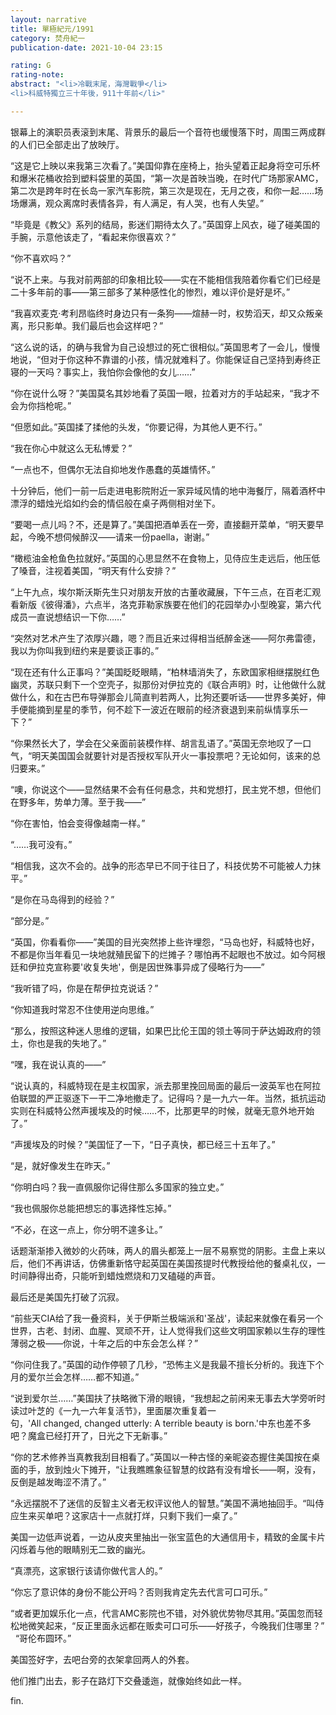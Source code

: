 ```yaml
---
layout: narrative
title: 單極紀元/1991
category: 焚舟紀一
publication-date: 2021-10-04 23:15

rating: G
rating-note:
abstract: "<li>冷戰末尾，海灣戰爭</li>
<li>科威特獨立三十年後，911十年前</li>"

---
```


银幕上的演职员表滚到末尾、背景乐的最后一个音符也缓慢落下时，周围三两成群的人们已全部走出了放映厅。

“这是它上映以来我第三次看了。”美国仰靠在座椅上，抬头望着正起身将空可乐杯和爆米花桶收拾到塑料袋里的英国，“第一次是首映当晚，在时代广场那家AMC，第二次是跨年时在长岛一家汽车影院，第三次是现在，无月之夜，和你一起……场场爆满，观众离席时表情各异，有人满足，有人哭，也有人失望。”

“毕竟是《教父》系列的结局，影迷们期待太久了。”英国穿上风衣，碰了碰美国的手腕，示意他该走了，“看起来你很喜欢？”

“你不喜欢吗？”

“说不上来。与我对前两部的印象相比较——实在不能相信我陪着你看它们已经是二十多年前的事——第三部多了某种感性化的惨烈，难以评价是好是坏。”

“我喜欢麦克·考利昂临终时身边只有一条狗——煊赫一时，权势滔天，却又众叛亲离，形只影单。我们最后也会这样吧？”

“这么说的话，的确与我曾为自己设想过的死亡很相似。”英国思考了一会儿，慢慢地说，“但对于你这种不靠谱的小孩，情况就难料了。你能保证自己坚持到寿终正寝的一天吗？事实上，我怕你会像他的女儿……”

“你在说什么呀？”美国莫名其妙地看了英国一眼，拉着对方的手站起来，“我才不会为你挡枪呢。”

“但愿如此。”英国揉了揉他的头发，“你要记得，为其他人更不行。”

“我在你心中就这么无私博爱？”

“一点也不，但偶尔无法自抑地发作愚蠢的英雄情怀。”

十分钟后，他们一前一后走进电影院附近一家异域风情的地中海餐厅，隔着酒杯中漂浮的蜡烛光焰如约会的情侣般在桌子两侧相对坐下。

“要喝一点儿吗？不，还是算了。”美国把酒单丢在一旁，直接翻开菜单，“明天要早起，今晚不想伺候醉汉——请来一份paella，谢谢。”

“橄榄油金枪鱼色拉就好。”英国的心思显然不在食物上，见侍应生走远后，他压低了嗓音，注视着美国，“明天有什么安排？”

“上午九点，埃尔斯沃斯先生只对朋友开放的古董收藏展，下午三点，在百老汇观看新版《彼得潘》，六点半，洛克菲勒家族要在他们的花园举办小型晚宴，第六代成员一直说想结识一下你……”

“突然对艺术产生了浓厚兴趣，嗯？而且近来过得相当纸醉金迷——阿尔弗雷德，我以为你叫我到纽约来是要谈正事的。”

“现在还有什么正事吗？”美国眨眨眼睛，“柏林墙消失了，东欧国家相继摆脱红色幽灵，苏联只剩下一个空壳子，拟那份对伊拉克的《联合声明》时，让他做什么就做什么，和在古巴布导弹那会儿简直判若两人，比狗还要听话——世界多美好，伸手便能摘到星星的季节，何不趁下一波近在眼前的经济衰退到来前纵情享乐一下？”

“你果然长大了，学会在父亲面前装模作样、胡言乱语了。”英国无奈地叹了一口气，“明天美国国会就要针对是否授权军队开火一事投票吧？无论如何，该来的总归要来。”

“噢，你说这个——显然结果不会有任何悬念，共和党想打，民主党不想，但他们在野多年，势单力薄。至于我——”

“你在害怕，怕会变得像越南一样。”

“……我可没有。”

“相信我，这次不会的。战争的形态早已不同于往日了，科技优势不可能被人力抹平。”

“是你在马岛得到的经验？”

“部分是。”

“英国，你看看你——”美国的目光突然掺上些许埋怨，“马岛也好，科威特也好，不都是你当年看见一块地就殖民留下的烂摊子？哪怕再不起眼也不放过。如今阿根廷和伊拉克宣称要'收复失地'，倒是因世殊事异成了侵略行为——”

“我听错了吗，你是在帮伊拉克说话？”

“你知道我时常忍不住使用逆向思维。”

“那么，按照这种迷人思维的逻辑，如果巴比伦王国的领土等同于萨达姆政府的领土，你也是我的失地了。”

“嘿，我在说认真的——”

“说认真的，科威特现在是主权国家，派去那里挽回局面的最后一波英军也在阿拉伯联盟的严正驱逐下一干二净地撤走了。记得吗？是一九六一年。当然，抵抗运动实则在科威特公然声援埃及的时候……不，比那更早的时候，就毫无意外地开始了。”

“声援埃及的时候？”美国怔了一下，“日子真快，都已经三十五年了。”

“是，就好像发生在昨天。”

“你明白吗？我一直佩服你记得住那么多国家的独立史。”

“我也佩服你总能把想忘的事选择性忘掉。”

“不必，在这一点上，你分明不遑多让。”

话题渐渐掺入微妙的火药味，两人的眉头都笼上一层不易察觉的阴影。主盘上来以后，他们不再讲话，仿佛重新恪守起英国在美国孩提时代教授给他的餐桌礼仪，一时间静得出奇，只能听到蜡烛燃烧和刀叉磕碰的声音。

最后还是美国先打破了沉寂。

“前些天CIA给了我一叠资料，关于伊斯兰极端派和'圣战'，读起来就像在看另一个世界，古老、封闭、血腥、冥顽不开，让人觉得我们这些文明国家赖以生存的理性薄弱之极——你说，十年之后的中东会怎么样？”

“你问住我了。”英国的动作停顿了几秒，“恐怖主义是我最不擅长分析的。我连下个月的爱尔兰会怎样……都不知道。”

“说到爱尔兰……”美国扶了扶略微下滑的眼镜，“我想起之前闲来无事去大学旁听时读过叶芝的《一九一六年复活节》，里面屡次重复着一句，'All changed, changed utterly: A terrible beauty is born.'中东也差不多吧？魔盒已经打开了，日光之下无新事。”

“你的艺术修养当真教我刮目相看了。”英国以一种古怪的亲昵姿态握住美国按在桌面的手，放到烛火下摊开，“让我瞧瞧象征智慧的纹路有没有增长——啊，没有，反倒是越发晦涩不清了。”

“永远摆脱不了迷信的反智主义者无权评议他人的智慧。”美国不满地抽回手。“叫侍应生来买单吧？这家店十一点就打烊，只剩下我们一桌了。”

美国一边低声说着，一边从皮夹里抽出一张宝蓝色的大通信用卡，精致的金属卡片闪烁着与他的眼睛别无二致的幽光。

“真漂亮，这家银行该请你做代言人的。”

“你忘了意识体的身份不能公开吗？否则我肯定先去代言可口可乐。”

“或者更加娱乐化一点，代言AMC影院也不错，对外貌优势物尽其用。”英国忽而轻松地微笑起来，“反正里面永远都在贩卖可口可乐——好孩子，今晚我们住哪里？”
 
“哥伦布圆环。”

美国签好字，去吧台旁的衣架拿回两人的外套。

他们推门出去，影子在路灯下交叠逶迤，就像始终如此一样。

fin.
